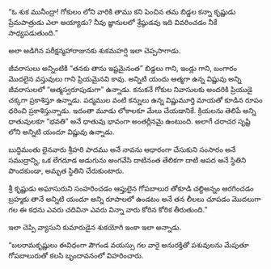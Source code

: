 ﻿“ఓ శుక మునీంద్రా! గోకులం లోని వారికి తాము కని పెంచిన తమ బిడ్డల కన్నా కృష్ణుడు ప్రేమపాత్రుడు ఎలా అయ్యాడు? నీవు జ్ఞానులలో శ్రేష్ఠుడవు ఇది వివరించడం నీకే సాధ్యపడుతుంది.” 

అలా అడిగిన పరీక్షన్మహారాజునకు శుకమహర్షి ఇలా చెప్పసాగాడు. 

జీవరాసులు అన్నింటికి “తనకు తాను ఇష్టమైనంత” బిడ్డలు గాని, ఇండ్లు గాని, బంగారం మొదలైన వస్తువులు గాని ప్రియమైనవి కావు. అన్నిటి యందు ఆత్మగా ఉన్న విష్ణువు అన్ని జీవరాసులలో “ఆత్మస్వరూపుడుగా” ఉన్నాడు. కనుకనే గోకుల నివాసులకు అందరికి ప్రియుడై చక్కగా ప్రకాశిస్తూ ఉన్నాడు. పద్మముల వంటి కన్నులు ఉన్న విష్ణుమూర్తి మాయతో కూడిన రూపం ధరించి ప్రకాశిస్తున్నాడు. ఇదంతా మూడు లోకాలకూ మేలు చేయడానికే. క్రియలను తెలిపే అన్ని ధాతువులకూ “భవతి” అనే ధాతువు భావంగా అంతర్లీనమై ఉంటుంది. అలాగే చరాచర సృష్టి లోని అన్నిటి యందూ విష్ణువు ఉన్నాడు. 

బుద్ధిమంతు లైనవారు శ్రీహరి పాదము అనే నావను ఆధారంగా చేసుకుని సంసారం అనే సముద్రాన్ని, ఒక లేగదూడ అడుగును అంగవేసి దాటినంత తేలికగా దాటి ఆపద అనే స్థితిని పొందకుండా, అమృత స్థితిని చేరుకుంటారు. 

శ్రీ కృష్ణుడు అఘాసురుని సంహరించడం ఆప్తులైన గోపబాలుర తోకూడి చల్దిఅన్నం ఆరగించడం బ్రహ్మకు తానే అన్నిటి యందూ అన్ని రూపాలలో ఉండటం అనే తన లీలలు చూపడం మొదలుగా గల ఈ కధను ఎవరు చదివినా ఎవరు విన్నా వారు కోరిన కోరిక తీరుతుంది.” 

ఇలా చెప్పి వ్యాసుని కుమారుడైన శుకయోగి ఇంకా ఇలా అన్నాడు. 

“బలరామకృష్ణులు ఈవిధంగా పౌగండ వయస్సు గల వారై అనురక్తితో పశువులను మేపుతూ గోపబాలురుతో కలసి బృందావనంలో విహరించారు. 

